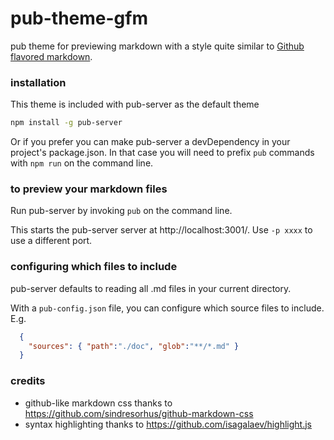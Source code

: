 # pub-theme-gfm

pub theme for previewing markdown with a style quite similar to
[Github flavored markdown](https://help.github.com/articles/github-flavored-markdown/).

### installation

This theme is included with pub-server as the default theme

``` bash
npm install -g pub-server
```

Or if you prefer you can make pub-server a devDependency in your project's
package.json. In that case you will need to prefix `pub` commands with `npm run` on the
command line.


### to preview your markdown files

Run pub-server by invoking `pub` on the command line.

This starts the pub-server server at http://localhost:3001/.
Use `-p xxxx` to use a different port.


### configuring which files to include

pub-server defaults to reading all .md files in your current directory.

With a `pub-config.json` file, you can configure which source files to include. E.g.

``` json
  {
    "sources": { "path":"./doc", "glob":"**/*.md" }
  }
```

### credits
- github-like markdown css thanks to https://github.com/sindresorhus/github-markdown-css
- syntax highlighting thanks to https://github.com/isagalaev/highlight.js
